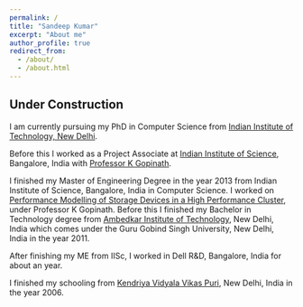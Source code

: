 ```yaml
---
permalink: /
title: "Sandeep Kumar"
excerpt: "About me"
author_profile: true
redirect_from: 
  - /about/
  - /about.html
---
```


Under Construction
----

I am currently pursuing my PhD in Computer Science from [Indian Institute of Technology, New Delhi](http://www.iitd.ac.in/).

Before this I worked as a Project Associate at [Indian Institute of Science](http://www.iisc.ernet.in/), Bangalore, India with [Professor K Gopinath](http://drona.csa.iisc.ernet.in/~gopi/).

I finished my Master of Engineering Degree in the year 2013 from Indian Institute of Science, Bangalore, India in Computer Science. I worked on [Performance Modelling of Storage Devices in a High Performance Cluster](/file/me_thesis.pdf), under Professor K Gopinath. Before this I finished my Bachelor in Technology degree from [Ambedkar Institute of Technology](http://aiactr.ac.in/), New Delhi, India which comes under the Guru Gobind Singh University, New Delhi, India in the year 2011.

After finishing my ME from IISc, I worked in Dell R&D, Bangalore, India for about an year.

I finished my schooling from [Kendriya Vidyala Vikas Puri](http://kvvikaspuri.edu.in/news.php), New Delhi, India in the year 2006.


